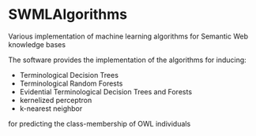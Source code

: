 SWMLAlgorithms
==============

Various implementation of machine learning algorithms for Semantic Web knowledge bases 

The software provides the implementation of the algorithms for inducing:
- Terminological Decision Trees
- Terminological Random Forests 
- Evidential Terminological Decision Trees and Forests
- kernelized perceptron 
- k-nearest neighbor

for predicting the class-membership of OWL individuals
